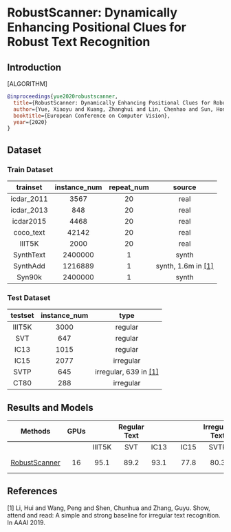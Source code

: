 # RobustScanner: Dynamically Enhancing Positional Clues for Robust Text Recognition

## Introduction

[ALGORITHM]

```bibtex
@inproceedings{yue2020robustscanner,
  title={RobustScanner: Dynamically Enhancing Positional Clues for Robust Text Recognition},
  author={Yue, Xiaoyu and Kuang, Zhanghui and Lin, Chenhao and Sun, Hongbin and Zhang, Wayne},
  booktitle={European Conference on Computer Vision},
  year={2020}
}
```

## Dataset

### Train Dataset

|  trainset  | instance_num | repeat_num |          source          |
| :--------: | :----------: | :--------: | :----------------------: |
| icdar_2011 |     3567     |     20     |           real           |
| icdar_2013 |     848      |     20     |           real           |
| icdar2015  |     4468     |     20     |           real           |
| coco_text  |    42142     |     20     |           real           |
|   IIIT5K   |     2000     |     20     |           real           |
| SynthText  |   2400000    |     1      |          synth           |
|  SynthAdd  |   1216889    |     1      | synth, 1.6m in [[1]](#1) |
|   Syn90k   |   2400000    |     1      |          synth           |

### Test Dataset

| testset | instance_num |            type             |
| :-----: | :----------: | :-------------------------: |
| IIIT5K  |     3000     |           regular           |
|   SVT   |     647      |           regular           |
|  IC13   |     1015     |           regular           |
|  IC15   |     2077     |          irregular          |
|  SVTP   |     645      | irregular, 639 in [[1]](#1) |
|  CT80   |     288      |          irregular          |

## Results and Models

|                                     Methods                                     | GPUs |        | Regular Text |      |     |      | Irregular Text |      |                                                                                                   download                                                                                                    |
| :-----------------------------------------------------------------------------: | :--: | :----: | :----------: | :--: | :-: | :--: | :------------: | :--: | :-----------------------------------------------------------------------------------------------------------------------------------------------------------------------------------------------------------: |
|                                                                                 |      | IIIT5K |     SVT      | IC13 |     | IC15 |      SVTP      | CT80 |
| [RobustScanner](configs/textrecog/robust_scanner/robustscanner_r31_academic.py) |  16  |  95.1  |     89.2     | 93.1 |     | 77.8 |      80.3      | 90.3 | [model](https://download.openmmlab.com/mmocr/textrecog/robustscanner/robustscanner_r31_academic-5f05874f.pth) \| [log](https://download.openmmlab.com/mmocr/textrecog/robustscanner/20210401_170932.log.json) |

## References

<a id="1">[1]</a> Li, Hui and Wang, Peng and Shen, Chunhua and Zhang, Guyu. Show, attend and read: A simple and strong baseline for irregular text recognition. In AAAI 2019.
